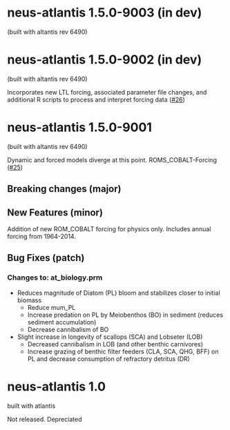 

# neus-atlantis 1.5.0-9003 (in dev) 
(built with altantis rev 6490)


# neus-atlantis 1.5.0-9002 (in dev) 
(built with altantis rev 6490)

Incorporates new LTL forcing, associated parameter file changes, and additional R scripts to process and interpret forcing data ([#26](https://github.com/NOAA-EDAB/neus-atlantis/pull/26))


# neus-atlantis 1.5.0-9001 
(built with altantis rev 6490)

Dynamic and forced models diverge at this point. ROMS_COBALT-Forcing ([#25](https://github.com/NOAA-EDAB/neus-atlantis/pull/25))

## Breaking changes (major)




## New Features (minor)

Addition of new ROM_COBALT forcing for physics only. Includes annual forcing from 1964-2014.

## Bug Fixes (patch)

### Changes to: at_biology.prm
* Reduces magnitude of Diatom (PL) bloom and stabilizes closer to initial biomass
    + Reduce mum_PL
    + Increase predation on PL by Meiobenthos (BO) in sediment (reduces sediment accumulation)
    + Decrease cannibalism of BO
* Slight increase in longevity of scallops (SCA) and Lobseter (LOB)
    + Decreased cannibalism in LOB (and other benthic carnivores)
    + Increase grazing of benthic filter feeders (CLA, SCA, QHG, BFF) on PL and decrease consumption of refractory detritus (DR)

# neus-atlantis 1.0
built with atlantis 

Not released. Depreciated
